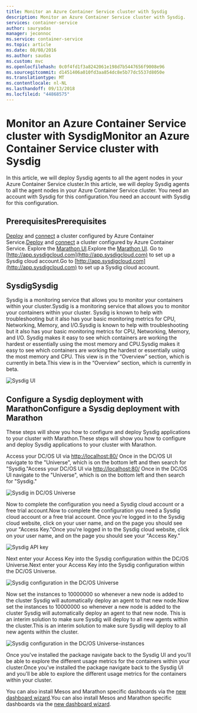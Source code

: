 ```yaml
---
title: Monitor an Azure Container Service cluster with Sysdig
description: Monitor an Azure Container Service cluster with Sysdig.
services: container-service
author: sauryadas
manager: jeconnoc
ms.service: container-service
ms.topic: article
ms.date: 08/08/2016
ms.author: saudas
ms.custom: mvc
ms.openlocfilehash: 0c0f4fd1f3a8242061e198d7b5447656f9008e96
ms.sourcegitcommit: d1451406a010fd3aa854dc8e5b77dc5537d8050e
ms.translationtype: MT
ms.contentlocale: nl-NL
ms.lasthandoff: 09/13/2018
ms.locfileid: "44868575"
---
```

# <a name="monitor-an-azure-container-service-cluster-with-sysdig"></a><span data-ttu-id="e9d59-103">Monitor an Azure Container Service cluster with Sysdig</span><span class="sxs-lookup"><span data-stu-id="e9d59-103">Monitor an Azure Container Service cluster with Sysdig</span></span>

<span data-ttu-id="e9d59-104">In this article, we will deploy Sysdig agents to all the agent nodes in your Azure Container Service cluster.</span><span class="sxs-lookup"><span data-stu-id="e9d59-104">In this article, we will deploy Sysdig agents to all the agent nodes in your Azure Container Service cluster.</span></span> <span data-ttu-id="e9d59-105">You need an account with Sysdig for this configuration.</span><span class="sxs-lookup"><span data-stu-id="e9d59-105">You need an account with Sysdig for this configuration.</span></span> 

## <a name="prerequisites"></a><span data-ttu-id="e9d59-106">Prerequisites</span><span class="sxs-lookup"><span data-stu-id="e9d59-106">Prerequisites</span></span>
<span data-ttu-id="e9d59-107">[Deploy](container-service-deployment.md) and [connect](../container-service-connect.md) a cluster configured by Azure Container Service.</span><span class="sxs-lookup"><span data-stu-id="e9d59-107">[Deploy](container-service-deployment.md) and [connect](../container-service-connect.md) a cluster configured by Azure Container Service.</span></span> <span data-ttu-id="e9d59-108">Explore the [Marathon UI](container-service-mesos-marathon-ui.md).</span><span class="sxs-lookup"><span data-stu-id="e9d59-108">Explore the [Marathon UI](container-service-mesos-marathon-ui.md).</span></span> <span data-ttu-id="e9d59-109">Go to [http://app.sysdigcloud.com](http://app.sysdigcloud.com) to set up a Sysdig cloud account.</span><span class="sxs-lookup"><span data-stu-id="e9d59-109">Go to [http://app.sysdigcloud.com](http://app.sysdigcloud.com) to set up a Sysdig cloud account.</span></span> 

## <a name="sysdig"></a><span data-ttu-id="e9d59-110">Sysdig</span><span class="sxs-lookup"><span data-stu-id="e9d59-110">Sysdig</span></span>
<span data-ttu-id="e9d59-111">Sysdig is a monitoring service that allows you to monitor your containers within your cluster.</span><span class="sxs-lookup"><span data-stu-id="e9d59-111">Sysdig is a monitoring service that allows you to monitor your containers within your cluster.</span></span> <span data-ttu-id="e9d59-112">Sysdig is known to help with troubleshooting but it also has your basic monitoring metrics for CPU, Networking, Memory, and I/O.</span><span class="sxs-lookup"><span data-stu-id="e9d59-112">Sysdig is known to help with troubleshooting but it also has your basic monitoring metrics for CPU, Networking, Memory, and I/O.</span></span> <span data-ttu-id="e9d59-113">Sysdig makes it easy to see which containers are working the hardest or essentially using the most memory and CPU.</span><span class="sxs-lookup"><span data-stu-id="e9d59-113">Sysdig makes it easy to see which containers are working the hardest or essentially using the most memory and CPU.</span></span> <span data-ttu-id="e9d59-114">This view is in the “Overview” section, which is currently in beta.</span><span class="sxs-lookup"><span data-stu-id="e9d59-114">This view is in the “Overview” section, which is currently in beta.</span></span> 

![Sysdig UI](./media/container-service-monitoring-sysdig/sysdig6.png) 

## <a name="configure-a-sysdig-deployment-with-marathon"></a><span data-ttu-id="e9d59-116">Configure a Sysdig deployment with Marathon</span><span class="sxs-lookup"><span data-stu-id="e9d59-116">Configure a Sysdig deployment with Marathon</span></span>
<span data-ttu-id="e9d59-117">These steps will show you how to configure and deploy Sysdig applications to your cluster with Marathon.</span><span class="sxs-lookup"><span data-stu-id="e9d59-117">These steps will show you how to configure and deploy Sysdig applications to your cluster with Marathon.</span></span> 

<span data-ttu-id="e9d59-118">Access your DC/OS UI via [http://localhost:80/](http://localhost:80/) Once in the DC/OS UI navigate to the "Universe", which is on the bottom left and then search for "Sysdig."</span><span class="sxs-lookup"><span data-stu-id="e9d59-118">Access your DC/OS UI via [http://localhost:80/](http://localhost:80/) Once in the DC/OS UI navigate to the "Universe", which is on the bottom left and then search for "Sysdig."</span></span>

![Sysdig in DC/OS Universe](./media/container-service-monitoring-sysdig/sysdig1.png)

<span data-ttu-id="e9d59-120">Now to complete the configuration you need a Sysdig cloud account or a free trial account.</span><span class="sxs-lookup"><span data-stu-id="e9d59-120">Now to complete the configuration you need a Sysdig cloud account or a free trial account.</span></span> <span data-ttu-id="e9d59-121">Once you're logged in to the Sysdig cloud website, click on your user name, and on the page you should see your "Access Key."</span><span class="sxs-lookup"><span data-stu-id="e9d59-121">Once you're logged in to the Sysdig cloud website, click on your user name, and on the page you should see your "Access Key."</span></span> 

![Sysdig API key](./media/container-service-monitoring-sysdig/sysdig2.png) 

<span data-ttu-id="e9d59-123">Next enter your Access Key into the Sysdig configuration within the DC/OS Universe.</span><span class="sxs-lookup"><span data-stu-id="e9d59-123">Next enter your Access Key into the Sysdig configuration within the DC/OS Universe.</span></span> 

![Sysdig configuration in the DC/OS Universe](./media/container-service-monitoring-sysdig/sysdig3.png)

<span data-ttu-id="e9d59-125">Now set the instances to 10000000 so whenever a new node is added to the cluster Sysdig will automatically deploy an agent to that new node.</span><span class="sxs-lookup"><span data-stu-id="e9d59-125">Now set the instances to 10000000 so whenever a new node is added to the cluster Sysdig will automatically deploy an agent to that new node.</span></span> <span data-ttu-id="e9d59-126">This is an interim solution to make sure Sysdig will deploy to all new agents within the cluster.</span><span class="sxs-lookup"><span data-stu-id="e9d59-126">This is an interim solution to make sure Sysdig will deploy to all new agents within the cluster.</span></span> 

![Sysdig configuration in the DC/OS Universe-instances](./media/container-service-monitoring-sysdig/sysdig4.png)

<span data-ttu-id="e9d59-128">Once you've installed the package navigate back to the Sysdig UI and you'll be able to explore the different usage metrics for the containers within your cluster.</span><span class="sxs-lookup"><span data-stu-id="e9d59-128">Once you've installed the package navigate back to the Sysdig UI and you'll be able to explore the different usage metrics for the containers within your cluster.</span></span> 

<span data-ttu-id="e9d59-129">You can also install Mesos and Marathon specific dashboards via the [new dashboard wizard](https://app.sysdigcloud.com/#/dashboards/new).</span><span class="sxs-lookup"><span data-stu-id="e9d59-129">You can also install Mesos and Marathon specific dashboards via the [new dashboard wizard](https://app.sysdigcloud.com/#/dashboards/new).</span></span>
